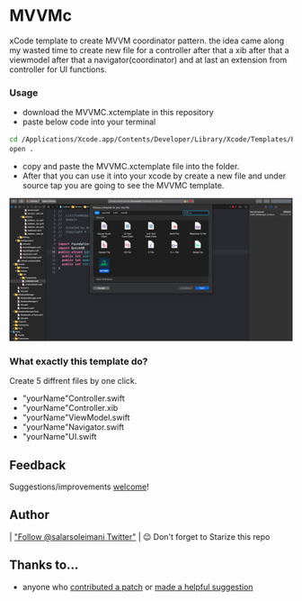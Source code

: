 # MVVMc
xCode template to create MVVM coordinator pattern.
the idea came along my wasted time to create new file for a controller after that a xib after that a viewmodel after that a navigator(coordinator) and at last an extension from controller for UI functions.  

### Usage
* download the MVVMC.xctemplate in this repository
* paste below code into your terminal
```bash
cd /Applications/Xcode.app/Contents/Developer/Library/Xcode/Templates/File\ Templates/Source
open .
```
* copy and paste the MVVMC.xctemplate file into the folder.
* After that you can use it into your xcode by create a new file and under source tap you are going to see the MVVMC template.
<img src="https://github.com/Salarsoleimani/MVVMc/blob/master/newfile.png" class="center">

###  What exactly this template do?
Create 5 diffrent files by one click.
- "yourName"Controller.swift
- "yourName"Controller.xib
- "yourName"ViewModel.swift
- "yourName"Navigator.swift
- "yourName"UI.swift

## Feedback

Suggestions/improvements [welcome](https://github.com/Salarsoleimani/MVVMc/issues)!

## Author

| ["Follow @salarsoleimani Twitter"](http://twitter.com/salarsoleimani) |
😉 Don't forget to Starize this repo

## Thanks to…

* anyone who [contributed a patch](https://github.com/salarsoleimani/MVVMc/contributors) or [made a helpful suggestion](https://github.com/salarsoleimani/MVVMc/issues)
